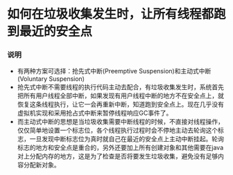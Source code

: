 # 如何在垃圾收集发生时，让所有线程都跑到最近的安全点

### 说明

- 有两种方案可选择：抢先式中断(Preemptive Suspension)和主动式中断(Voluntary Suspension)
- 抢先式中断不需要线程的执行代码主动去配合，有垃圾收集发生时，系统首先把所有用户线程全部中断，如果发现有用户线程中断的地方不在安全点上，就恢复这条线程执行，让它一会再重新中断，知道跑到安全点上。现在几乎没有虚拟机实现和采用抢占式中断来暂停线程响应GC事件了。
- 而主动式中断的思想是当垃圾收集需要中断线程的时候，不直接对线程操作，仅仅简单地设置一个标志位，各个线程执行过程时会不停地主动去轮询这个标志，一旦发现中断标志位为真时就自己在最近的安全点上主动中断挂起。轮询标志的地方和安全点是重合的，另外还要加上所有创建对象和其他需要在java对上分配内存的地方，这是为了检查是否将要发生垃圾收集，避免没有足够内容分配新对象。